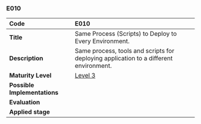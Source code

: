 ### E010

| **Code**           | **E010** |
| :--                | :--      |
| **Title**          | Same Process (Scripts) to Deploy to Every Environment. |
| **Description**    | Same process, tools and scripts for deploying application to a different environment. |
| **Maturity Level** | [Level 3](/levels#level-3) |
| **Possible Implementations** | |
| **Evaluation**     | |
| **Applied stage**  | |
